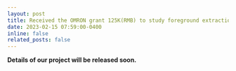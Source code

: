```yaml
---
layout: post
title: Received the OMRON grant 125K(RMB) to study foreground extraction algorithm!
date: 2023-02-15 07:59:00-0400
inline: false
related_posts: false
---
```


<b> Details of our project will be released soon. </b>
